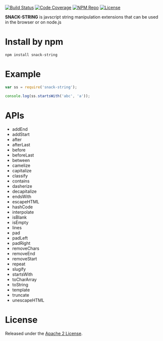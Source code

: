 [![Build Status](https://travis-ci.org/subchen/snack-string.svg?branch=master)](https://travis-ci.org/subchen/snack-string)
[![Code Coverage](https://img.shields.io/coveralls/subchen/snack-string/master.svg)](https://coveralls.io/r/subchen/snack-string?branch=master)
[![NPM Repo](https://img.shields.io/npm/v/snack-string.svg)](https://www.npmjs.com/package/snack-string)
[![License](http://img.shields.io/badge/License-Apache_2-red.svg?style=flat)](http://www.apache.org/licenses/LICENSE-2.0)

**SNACK-STRING** is javscript string manipulation extensions
that can be used in the browser or on node.js


# Install by npm

```shell
npm install snack-string
```

# Example

```js
var ss = require('snack-string');

console.log(ss.startsWith('abc', 'a'));
```

# APIs

* addEnd
* addStart
* after
* afterLast
* before
* beforeLast
* between
* camelize
* capitalize
* classify
* contains
* dasherize
* decapitalize
* endsWith
* escapeHTML
* hashCode
* interpolate
* isBlank
* isEmpty
* lines
* pad
* padLeft
* padRight
* removeChars
* removeEnd
* removeStart
* repeat
* slugify
* startsWith
* toCharArray
* toString
* template
* truncate
* unescapeHTML


# License

Released under the [Apache 2 License](http://www.apache.org/licenses/LICENSE-2.0).
